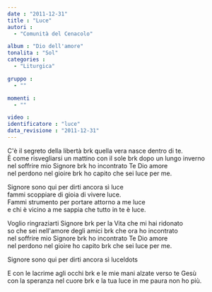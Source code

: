 ```yaml
---
date : "2011-12-31"
title : "Luce"
autori : 
  - "Comunità del Cenacolo"

album : "Dio dell'amore"
tonalita : "Sol"
categories : 
  - "Liturgica"

gruppo : 
  - ""

momenti : 
  - ""

video : 
identificatore : "luce"
data_revisione : "2011-12-31"
---
```

  
  
  
C'è il segreto della libertà brk quella vera nasce dentro di te.  
È come risvegliarsi un mattino con il sole brk dopo un lungo inverno  
 nel soffrire  mio Signore  brk ho incontrato Te Dio amore  
 nel perdono  nel gioire  brk ho capito che sei luce per me.  
  
  
  
 Signore sono qui per dirti ancora sì luce  
 fammi scoppiare di gioia di vivere luce.  
 Fammi strumento per portare attorno a me luce  
 e chi è vicino a me sappia che tutto in te è luce.  
  
  
  
  
Voglio ringraziarti Signore brk per la Vita che mi hai ridonato  
so che sei nell'amore degli amici brk che ora ho incontrato  
nel soffrire mio Signore brk ho incontrato Te Dio amore  
nel perdono nel gioire ho capito brk che sei luce per me.  
  
  
  
  
Signore sono qui per dirti ancora sì luceldots  
  
  
  
 E con le lacrime agli occhi brk e le mie mani alzate verso te Gesù  
 con la speranza nel cuore brk e la tua luce in me paura non ho più.  
  
  
  
  
  
